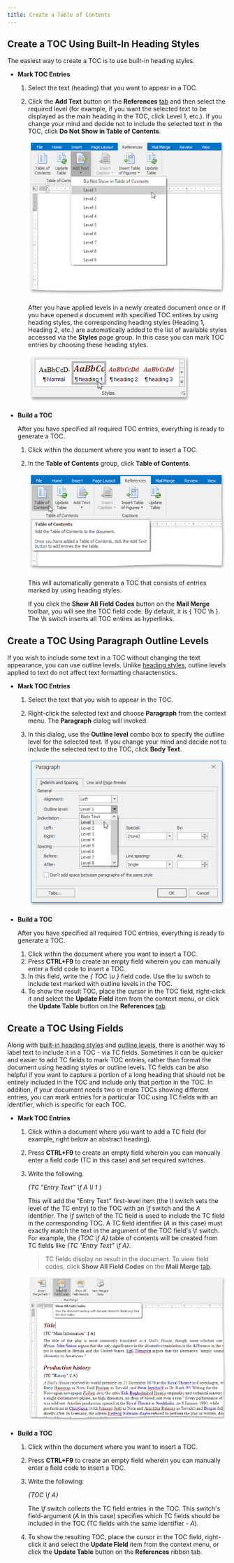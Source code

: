 ```yaml
---
title: Create a Table of Contents
---
```

## <a name="headingstyles"/>Create a TOC Using Built-In Heading Styles
The easiest way to create a TOC is to use built-in heading styles.
* **Mark TOC Entries**
	1. Select the text (heading) that you want to appear in a TOC.
	2. Click the **Add Text** button on the **References** [tab](../../../../interface-elements-for-desktop/articles/rich-text-editor/text-editor-ui/ribbon-interface.md) and then select the required level (for example, if you want the selected text to be displayed as the main heading in the TOC, click Level 1, etc.). If you change your mind and decide not to include the selected text in the TOC, click **Do Not Show in Table of Contents**.
		
		![RTE_TOC_AddTextButton](../../../images/Img121389.png)
		
		After you have applied levels in a newly created document once or if you have opened a document with specified TOC entires by using heading styles, the corresponding heading styles (Heading 1, Heading 2, etc.) are automatically added to the list of available styles accessed via the **Styles** page group. In this case you can mark TOC entries by choosing these heading styles.
		
		![RTETOCHeadingStyles](../../../images/Img121390.png)
* **Build a TOC**
	
	After you have specified all required TOC entries, everything is ready to generate a TOC.
	1. Click within the document where you want to insert a TOC.
	2. In the **Table of Contents** group, click **Table of Contents**.
		
		![RTE_TOC_CreateButton](../../../images/Img121391.png)
		
		This will automatically generate a TOC that consists of entries marked by using heading styles.
		
		If you click the **Show All Field Codes** button on the **Mail Merge** toolbar, you will see the TOC field code. By default, it is { TOC \h }. The \h switch inserts all TOC entires as hyperlinks.

## <a name="outlinelevels"/>Create a TOC Using Paragraph Outline Levels
If you wish to include some text in a TOC without changing the text appearance, you can use outline levels. Unlike [heading styles](#headingstyles), outline levels applied to text do not affect text formatting characteristics.
* **Mark TOC Entries**
	1. Select the text that you wish to appear in the TOC.
	2. Right-click the selected text and choose **Paragraph** from the context menu. The **Paragraph** dialog will invoked.
	3. In this dialog, use the **Outline level** combo box to specify the outline level for the selected text. If you change your mind and decide not to include the selected text to the TOC, click **Body Text**.
		
		![RTE_TOC_ParagraphDialog](../../../images/Img121392.png)
* **Build a TOC**
	
	After you have specified all required TOC entries, everything is ready to generate a TOC.
	1. Click within the document where you want to insert a TOC.
	2. Press **CTRL+F9** to create an empty field wherein you can manually enter a field code to insert a TOC.
	3. In this field, write the _{ TOC \u }_ field code. Use the _\u_ switch to include text marked with outline levels in the TOC.
	4. To show the result TOC, place the cursor in the TOC field, right-click it and select the **Update Field** item from the context menu, or click the **Update Table** button on the **References** [tab](../../../../interface-elements-for-desktop/articles/rich-text-editor/text-editor-ui/ribbon-interface.md).

## Create a TOC Using Fields
Along with [built-in heading styles](#headingstyles) and [outline levels](#outlinelevels), there is another way to label text to include it in a TOC - via TC fields. Sometimes it can be quicker and easier to add TC fields to mark TOC entries, rather than format the document using heading styles or outline levels. TC fields can be also helpful if you want to capture a portion of a long heading that should not be entirely included in the TOC and include only that portion in the TOC. In addition, if your document needs two or more TOCs showing different entries, you can mark entries for a particular TOC using TC fields with an identifier, which is specific for each TOC.
* **Mark TOC Entries**
	1. Click within a document where you want to add a TC field (for example, right below an abstract heading).
	2. Press **CTRL+F9** to create an empty field wherein you can manually enter a field code (TC in this case) and set required switches.
	3. Write the following.
		
		_{TC "Entry Text" \f A \l 1 }_
		
		This will add the "Entry Text" first-level item (the _\l_ switch sets the level of the TC entry) to the TOC with an _\f_ switch and the _A_ identifier. The _\f_ switch of the TC field is used to include the TC field in the corresponding TOC. A TC field identifier (_A_ in this case) must exactly match the text in the argument of the TOC field's \f switch. For example, the _{TOC \f A}_ table of contents will be created from TC fields like _{TC "Entry Text" \f A}_.
		
		> TC fields display no result in the document. To view field codes, click **Show All Field Codes** on the **Mail Merge** [tab](../../../../interface-elements-for-desktop/articles/rich-text-editor/text-editor-ui/ribbon-interface.md).
		
		![RTE_TOC_ShowAllFieldCodes](../../../images/Img121393.png)
* **Build a TOC**
	1. Click within the document where you want to insert a TOC.
	2. Press **CTRL+F9** to create an empty field wherein you can manually enter a field code to insert a TOC.
	3. Write the following:
		
		_{TOC \f A}_
		
		The _\f_ switch collects the TC field entries in the TOC. This switch's field-argument (_A_ in this case) specifies which TC fields should be included in the TOC (TC fields with the same identifier - _A_).
	4. To show the resulting TOC, place the cursor in the TOC field, right-click it and select the **Update Field** item from the context menu, or click the **Update Table** button on the **References** ribbon tab.